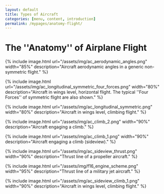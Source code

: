 ```yaml
---
layout: default
title: Types of Aircraft
categories: [menu, content, introduction]
permalink: /mypages/anatomy-flight/
---
```


# The ''Anatomy'' of Airplane Flight

{% include image.html
  url="/assets/img/ac_aerodynamic_angles.png"
  width="85%"
  description="Aircraft aerodynamic angles in a generic non-symmetric flight."
  %}

{% include image.html
  url="/assets/img/ac_longitudinal_symmetric_four_forces.png"
  width="80%"
  description="Aircraft in wings level, horizontal flight. The typical ''Four Forces'' of symmetric flight are also shown."
  %}

{% include image.html
  url="/assets/img/ac_longitudinal_symmetric.png"
  width="80%"
  description="Aircraft in wings level, climbing flight."
  %}

{% include image.html
  url="/assets/img/ac_climb_2.png"
  width="90%"
  description="Aircraft engaging a climb."
  %}

{% include image.html
  url="/assets/img/ac_climb_1.png"
  width="90%"
  description="Aircraft engaging a climb (sideview)."
  %}

{% include image.html
  url="/assets/img/ac_sideview_thrust.png"
  width="90%"
  description="Thrust line of a propeller aircraft."
  %}

{% include image.html
  url="/assets/img/f16_engine_scheme.png"
  width="95%"
  description="Thrust line of a military jet aircraft."
  %}

{% include image.html
  url="/assets/img/ac_sideview_climb_1.png"
  width="90%"
  description="Aircraft in wings level, climbing flight."
  %}
